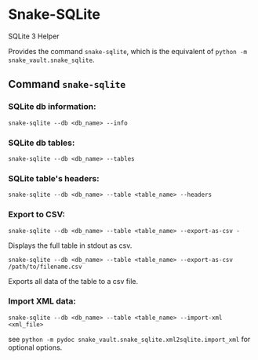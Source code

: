 <!--
# :: --------------------------------------------------------------------- INFO
# :: [../snake_sqlite/README.md]
# :: author        : Pascal Malouin @ github.com/fantomH
# :: created       : 2025-09-21 15:08:02 UTC
# :: updated       : 2025-09-21 15:08:02 UTC
# :: description   : Snake-SQLite README
-->

# Snake-SQLite

SQLite 3 Helper

Provides the command `snake-sqlite`, which is the equivalent of `python -m snake_vault.snake_sqlite`.

## Command `snake-sqlite`

### SQLite db information:

`snake-sqlite --db <db_name> --info`

### SQLite db tables:

`snake-sqlite --db <db_name> --tables`

### SQLite table's headers:

`snake-sqlite --db <db_name> --table <table_name> --headers`

### Export to CSV:

```
snake-sqlite --db <db_name> --table <table_name> --export-as-csv -
```

Displays the full table in stdout as csv.

```
snake-sqlite --db <db_name> --table <table_name> --export-as-csv /path/to/filename.csv
```

Exports all data of the table to a csv file.

### Import XML data:

`snake-sqlite --db <db_name> --table <table_name> --import-xml <xml_file>`

see `python -m pydoc snake_vault.snake_sqlite.xml2sqlite.import_xml` for optional options.
